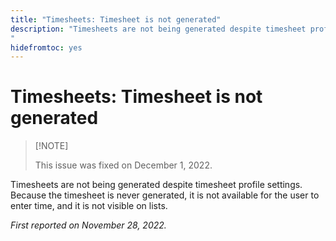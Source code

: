 ```yaml
---
title: "Timesheets: Timesheet is not generated"
description: "Timesheets are not being generated despite timesheet profile settings.  
"
hidefromtoc: yes
---
```


# Timesheets: Timesheet is not generated

>
>[!NOTE]
>
>This issue was fixed on December 1, 2022.

Timesheets are not being generated despite timesheet profile settings. Because the timesheet is never generated, it is not available for the user to enter time, and it is not visible on lists.

_First reported on November 28, 2022._

